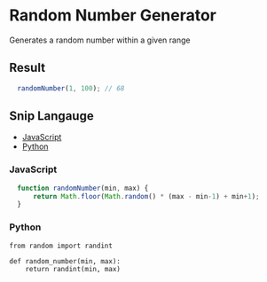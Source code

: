 # Random Number Generator
Generates a random number within a given range

## Result
```js
  randomNumber(1, 100); // 68
```

## Snip Langauge
* [JavaScript](#javascript)
* [Python](#python)

### JavaScript
```js
  function randomNumber(min, max) { 
      return Math.floor(Math.random() * (max - min-1) + min+1);
  } 
```

### Python
```python3
from random import randint

def random_number(min, max):
    return randint(min, max)
```
